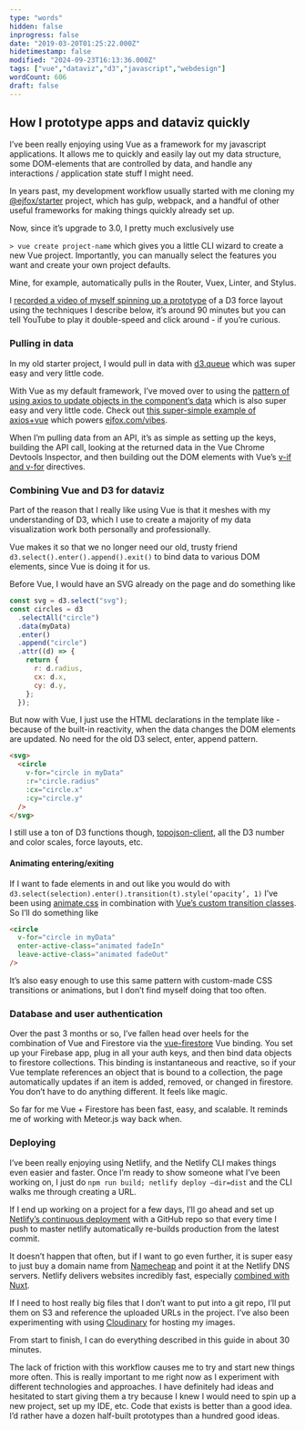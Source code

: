 ```yaml
---
type: "words"
hidden: false
inprogress: false
date: "2019-03-20T01:25:22.000Z"
hidetimestamp: false
modified: "2024-09-23T16:13:36.000Z"
tags: ["vue","dataviz","d3","javascript","webdesign"]
wordCount: 606
draft: false
---
```

## How I prototype apps and dataviz quickly

I’ve been really enjoying using Vue as a framework for my javascript applications. It allows me to quickly and easily lay out my data structure, some DOM-elements that are controlled by data, and handle any interactions / application state stuff I might need.

In years past, my development workflow usually started with me cloning my [@ejfox/starter](https://github.com/ejfox/starter) project, which has gulp, webpack, and a handful of other useful frameworks for making things quickly already set up.

Now, since it’s upgrade to 3.0, I pretty much exclusively use

`> vue create project-name` which gives you a little CLI wizard to create a new Vue project. Importantly, you can manually select the features you want and create your own project defaults.

Mine, for example, automatically pulls in the Router, Vuex, Linter, and Stylus.

I [recorded a video of myself spinning up a prototype](https://www.youtube.com/watch?v=Q6e4pQccMH4) of a D3 force layout using the techniques I describe below, it’s around 90 minutes but you can tell YouTube to play it double-speed and click around - if you’re curious.

### Pulling in data

In my old starter project, I would pull in data with [d3.queue](https://github.com/ejfox/starter/blob/master/src/coffee/app.coffee#L19) which was super easy and very little code.

With Vue as my default framework, I’ve moved over to using the [pattern of using axios to update objects in the component’s data](https://vuejs.org/v2/cookbook/using-axios-to-consume-apis.html) which is also super easy and very little code. Check out [this super-simple example of axios+vue](https://github.com/ejfox/website/blob/master/pages/vibes.vue#L42) which powers [ejfox.com/vibes](https://ejfox.com/vibes).

When I’m pulling data from an API, it’s as simple as setting up the keys, building the API call, looking at the returned data in the Vue Chrome Devtools Inspector, and then building out the DOM elements with Vue’s [v-if and v-for](https://vuejs.org/v2/guide/list.html) directives.

### Combining Vue and D3 for dataviz

Part of the reason that I really like using Vue is that it meshes with my understanding of D3, which I use to create a majority of my data visualization work both personally and professionally.

Vue makes it so that we no longer need our old, trusty friend `d3.select().enter().append().exit()` to bind data to various DOM elements, since Vue is doing it for us.

Before Vue, I would have an SVG already on the page and do something like

```js
const svg = d3.select("svg");
const circles = d3
  .selectAll("circle")
  .data(myData)
  .enter()
  .append("circle")
  .attr((d) => {
    return {
      r: d.radius,
      cx: d.x,
      cy: d.y,
    };
  });
```

But now with Vue, I just use the HTML declarations in the template like - because of the built-in reactivity, when the data changes the DOM elements are updated. No need for the old D3 select, enter, append pattern.

```html
<svg>
  <circle
    v-for="circle in myData"
    :r="circle.radius"
    :cx="circle.x"
    :cy="circle.y"
  />
</svg>
```

I still use a ton of D3 functions though, [topojson-client](https://github.com/topojson/topojson-client), all the D3 number and color scales, force layouts, etc.

#### Animating entering/exiting

If I want to fade elements in and out like you would do with `d3.select(selection).enter().transition(t).style(‘opacity’, 1)` I’ve been using [animate.css](https://daneden.github.io/animate.css/) in combination with [Vue’s custom transition classes](https://vuejs.org/v2/guide/transitions.html#Custom-Transition-Classes). So I’ll do something like

```html
<circle
  v-for="circle in myData"
  enter-active-class="animated fadeIn"
  leave-active-class="animated fadeOut"
/>
```

It’s also easy enough to use this same pattern with custom-made CSS transitions or animations, but I don’t find myself doing that too often.

### Database and user authentication

Over the past 3 months or so, I’ve fallen head over heels for the combination of Vue and Firestore via the [vue-firestore](https://www.npmjs.com/package/vue-firestore) Vue binding. You set up your Firebase app, plug in all your auth keys, and then bind data objects to firestore collections. This binding is instantaneous and reactive, so if your Vue template references an object that is bound to a collection, the page automatically updates if an item is added, removed, or changed in firestore. You don’t have to do anything different. It feels like magic.

So far for me Vue + Firestore has been fast, easy, and scalable. It reminds me of working with Meteor.js way back when.

### Deploying

I’ve been really enjoying using Netlify, and the Netlify CLI makes things even easier and faster. Once I’m ready to show someone what I’ve been working on, I just do `npm run build; netlify deploy —dir=dist` and the CLI walks me through creating a URL.

If I end up working on a project for a few days, I’ll go ahead and set up [Netlify’s continuous deployment](https://www.netlify.com/docs/continuous-deployment/) with a GitHub repo so that every time I push to master netlify automatically re-builds production from the latest commit.

It doesn’t happen that often, but if I want to go even further, it is super easy to just buy a domain name from [Namecheap](https://namecheap.com) and point it at the Netlify DNS servers. Netlify delivers websites incredibly fast, especially [combined with Nuxt](https://nuxtjs.org/faq/netlify-deployment/).

If I need to host really big files that I don’t want to put into a git repo, I’ll put them on S3 and reference the uploaded URLs in the project. I’ve also been experimenting with using [Cloudinary](https://cloudinary.com/) for hosting my images.

From start to finish, I can do everything described in this guide in about 30 minutes.

The lack of friction with this workflow causes me to try and start new things more often. This is really important to me right now as I experiment with different technologies and approaches. I have definitely had ideas and hesitated to start giving them a try because I knew I would need to spin up a new project, set up my IDE, etc. Code that exists is better than a good idea. I’d rather have a dozen half-built prototypes than a hundred good ideas.
